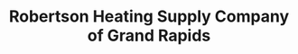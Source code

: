 ---
title: "Robertson Heating Supply Company of Grand Rapids"
url: /grand-rapids/robertson-heating-supply-company-of-grand-rapids/
shop: Großhandel
---